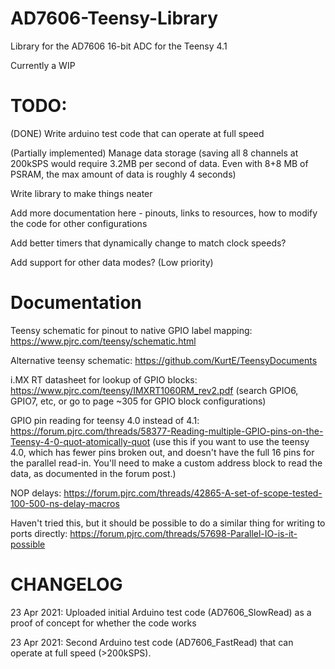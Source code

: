 # AD7606-Teensy-Library
Library for the AD7606 16-bit ADC for the Teensy 4.1

Currently a WIP

# TODO:
(DONE) Write arduino test code that can operate at full speed

(Partially implemented) Manage data storage (saving all 8 channels at 200kSPS would require 3.2MB per second of data. Even with 8+8 MB of PSRAM, the max amount of data is roughly 4 seconds)

Write library to make things neater

Add more documentation here - pinouts, links to resources, how to modify the code for other configurations

Add better timers that dynamically change to match clock speeds?

Add support for other data modes? (Low priority)

# Documentation
Teensy schematic for pinout to native GPIO label mapping: https://www.pjrc.com/teensy/schematic.html

Alternative teensy schematic: https://github.com/KurtE/TeensyDocuments

i.MX RT datasheet for lookup of GPIO blocks: https://www.pjrc.com/teensy/IMXRT1060RM_rev2.pdf (search GPIO6, GPIO7, etc, or go to page ~305 for GPIO block configurations)

GPIO pin reading for teensy 4.0 instead of 4.1: https://forum.pjrc.com/threads/58377-Reading-multiple-GPIO-pins-on-the-Teensy-4-0-quot-atomically-quot (use this if you want to use the teensy 4.0, which has fewer pins broken out, and doesn't have the full 16 pins for the parallel read-in. You'll need to make a custom address block to read the data, as documented in the forum post.)

NOP delays: https://forum.pjrc.com/threads/42865-A-set-of-scope-tested-100-500-ns-delay-macros

Haven't tried this, but it should be possible to do a similar thing for writing to ports directly: https://forum.pjrc.com/threads/57698-Parallel-IO-is-it-possible

# CHANGELOG
23 Apr 2021: Uploaded initial Arduino test code (AD7606_SlowRead) as a proof of concept for whether the code works

23 Apr 2021: Second Arduino test code (AD7606_FastRead) that can operate at full speed (>200kSPS). 

